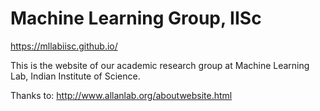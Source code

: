 # Machine Learning Group, IISc

https://mllabiisc.github.io/

This is the website of our academic research group at Machine Learning Lab, Indian Institute of Science.

Thanks to: http://www.allanlab.org/aboutwebsite.html
